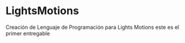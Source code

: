 # LightsMotions
Creación de Lenguaje de Programación para Lights Motions
este es el primer entregable
